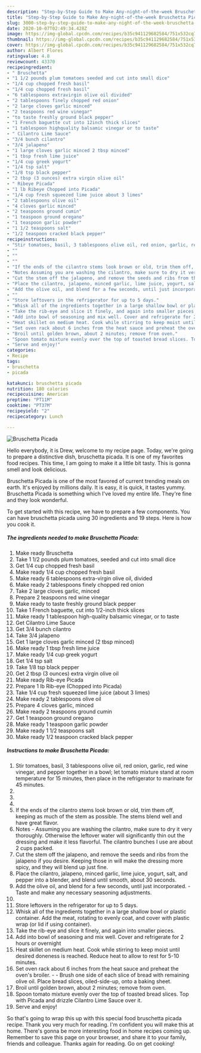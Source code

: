 ```yaml
---
description: "Step-by-Step Guide to Make Any-night-of-the-week Bruschetta Picada"
title: "Step-by-Step Guide to Make Any-night-of-the-week Bruschetta Picada"
slug: 3000-step-by-step-guide-to-make-any-night-of-the-week-bruschetta-picada
date: 2020-10-07T02:49:34.428Z
image: https://img-global.cpcdn.com/recipes/b35c941129682584/751x532cq70/bruschetta-picada-recipe-main-photo.jpg
thumbnail: https://img-global.cpcdn.com/recipes/b35c941129682584/751x532cq70/bruschetta-picada-recipe-main-photo.jpg
cover: https://img-global.cpcdn.com/recipes/b35c941129682584/751x532cq70/bruschetta-picada-recipe-main-photo.jpg
author: Albert Flores
ratingvalue: 4.8
reviewcount: 43370
recipeingredient:
- " Bruschetta"
- "1 1/2 pounds plum tomatoes seeded and cut into small dice"
- "1/4 cup chopped fresh basil"
- "1/4 cup chopped fresh basil"
- "6 tablespoons extravirgin olive oil divided"
- "2 tablespoons finely chopped red onion"
- "2 large cloves garlic minced"
- "2 teaspoons red wine vinegar"
- "to taste freshly ground black pepper"
- "1 French baguette cut into 12inch thick slices"
- "1 tablespoon highquality balsamic vinegar or to taste"
- " Cilantro Lime Sauce"
- "3/4 bunch cilantro"
- "3/4 jalapeno"
- "1 large cloves garlic minced 2 tbsp minced"
- "1 tbsp fresh lime juice"
- "1/4 cup greek yogurt"
- "1/4 tsp salt"
- "1/8 tsp black pepper"
- "2 tbsp (3 ounces) extra virgin olive oil"
- " Ribeye Picada"
- "1 lb Ribeye Chopped into Picada"
- "1/4 cup fresh squeezed lime juice about 3 limes"
- "2 tablespoons olive oil"
- "4 cloves garlic minced"
- "2 teaspoons ground cumin"
- "1 teaspoon ground oregano"
- "1 teaspoon garlic powder"
- "1 1/2 teaspoons salt"
- "1/2 teaspoon cracked black pepper"
recipeinstructions:
- "Stir tomatoes, basil, 3 tablespoons olive oil, red onion, garlic, red wine vinegar, and pepper together in a bowl; let tomato mixture stand at room temperature for 15 minutes, then place in the refrigerator to marinate for 45 minutes."
- ""
- ""
- ""
- "If the ends of the cilantro stems look brown or old, trim them off, keeping as much of the stem as possible. The stems blend well and have great flavor."
- "Notes Assuming you are washing the cilantro, make sure to dry it very thoroughly. Otherwise the leftover water will significantly thin out the dressing and make it less flavorful. The cilantro bunches I use are about 2 cups packed."
- "Cut the stem off the jalapeno, and remove the seeds and ribs from the jalapeno if you desire. Keeping those in will make the dressing more spicy, and they will blend up just fine."
- "Place the cilantro, jalapeno, minced garlic, lime juice, yogurt, salt, and pepper into a blender, and blend until smooth, about 30 seconds."
- "Add the olive oil, and blend for a few seconds, until just incorporated. Taste and make any necessary seasoning adjustments."
- ""
- "Store leftovers in the refrigerator for up to 5 days."
- "Whisk all of the ingredients together in a large shallow bowl or plastic container. Add the meat, rotating to evenly coat, and cover with plastic wrap (or lid if using container)."
- "Take the rib-eye and slice it finely, and again into smaller pieces."
- "Add into bowl of seasoning and mix well. Cover and refrigerate for 2 hours or overnight"
- "Heat skillet on medium heat. Cook while stirring to keep moist until desired doneness is reached. Reduce heat to allow to rest for 5-10 minutes."
- "Set oven rack about 6 inches from the heat sauce and preheat the oven&#39;s broiler.  Brush one side of each slice of bread with remaining olive oil. Place bread slices, oiled-side-up, onto a baking sheet."
- "Broil until golden brown, about 2 minutes; remove from oven."
- "Spoon tomato mixture evenly over the top of toasted bread slices. Top with Picada and drizzle Cilantro Lime Sauce over it."
- "Serve and enjoy!"
categories:
- Recipe
tags:
- bruschetta
- picada

katakunci: bruschetta picada 
nutrition: 180 calories
recipecuisine: American
preptime: "PT11M"
cooktime: "PT37M"
recipeyield: "2"
recipecategory: Lunch

---
```



![Bruschetta Picada](https://img-global.cpcdn.com/recipes/b35c941129682584/751x532cq70/bruschetta-picada-recipe-main-photo.jpg)

Hello everybody, it is Drew, welcome to my recipe page. Today, we're going to prepare a distinctive dish, bruschetta picada. It is one of my favorites food recipes. This time, I am going to make it a little bit tasty. This is gonna smell and look delicious.



Bruschetta Picada is one of the most favored of current trending meals on earth. It's enjoyed by millions daily. It is easy, it is quick, it tastes yummy. Bruschetta Picada is something which I've loved my entire life. They're fine and they look wonderful.


To get started with this recipe, we have to prepare a few components. You can have bruschetta picada using 30 ingredients and 19 steps. Here is how you cook it.

<!--inarticleads1-->

##### The ingredients needed to make Bruschetta Picada:

1. Make ready  Bruschetta
1. Take 1 1/2 pounds plum tomatoes, seeded and cut into small dice
1. Get 1/4 cup chopped fresh basil
1. Make ready 1/4 cup chopped fresh basil
1. Make ready 6 tablespoons extra-virgin olive oil, divided
1. Make ready 2 tablespoons finely chopped red onion
1. Take 2 large cloves garlic, minced
1. Prepare 2 teaspoons red wine vinegar
1. Make ready to taste freshly ground black pepper
1. Take 1 French baguette, cut into 1/2-inch thick slices
1. Make ready 1 tablespoon high-quality balsamic vinegar, or to taste
1. Get  Cilantro Lime Sauce
1. Get 3/4 bunch cilantro
1. Take 3/4 jalapeno
1. Get 1 large cloves garlic minced (2 tbsp minced)
1. Make ready 1 tbsp fresh lime juice
1. Make ready 1/4 cup greek yogurt
1. Get 1/4 tsp salt
1. Take 1/8 tsp black pepper
1. Get 2 tbsp (3 ounces) extra virgin olive oil
1. Make ready  Rib-eye Picada
1. Prepare 1 lb Rib-eye (Chopped into Picada)
1. Take 1/4 cup fresh squeezed lime juice (about 3 limes)
1. Make ready 2 tablespoons olive oil
1. Prepare 4 cloves garlic, minced
1. Make ready 2 teaspoons ground cumin
1. Get 1 teaspoon ground oregano
1. Make ready 1 teaspoon garlic powder
1. Make ready 1 1/2 teaspoons salt
1. Make ready 1/2 teaspoon cracked black pepper




<!--inarticleads2-->

##### Instructions to make Bruschetta Picada:

1. Stir tomatoes, basil, 3 tablespoons olive oil, red onion, garlic, red wine vinegar, and pepper together in a bowl; let tomato mixture stand at room temperature for 15 minutes, then place in the refrigerator to marinate for 45 minutes.
1. 
1. 
1. 
1. If the ends of the cilantro stems look brown or old, trim them off, keeping as much of the stem as possible. The stems blend well and have great flavor.
1. Notes - Assuming you are washing the cilantro, make sure to dry it very thoroughly. Otherwise the leftover water will significantly thin out the dressing and make it less flavorful. The cilantro bunches I use are about 2 cups packed.
1. Cut the stem off the jalapeno, and remove the seeds and ribs from the jalapeno if you desire. Keeping those in will make the dressing more spicy, and they will blend up just fine.
1. Place the cilantro, jalapeno, minced garlic, lime juice, yogurt, salt, and pepper into a blender, and blend until smooth, about 30 seconds.
1. Add the olive oil, and blend for a few seconds, until just incorporated. - Taste and make any necessary seasoning adjustments.
1. 
1. Store leftovers in the refrigerator for up to 5 days.
1. Whisk all of the ingredients together in a large shallow bowl or plastic container. Add the meat, rotating to evenly coat, and cover with plastic wrap (or lid if using container).
1. Take the rib-eye and slice it finely, and again into smaller pieces.
1. Add into bowl of seasoning and mix well. Cover and refrigerate for 2 hours or overnight
1. Heat skillet on medium heat. Cook while stirring to keep moist until desired doneness is reached. Reduce heat to allow to rest for 5-10 minutes.
1. Set oven rack about 6 inches from the heat sauce and preheat the oven&#39;s broiler. -  - Brush one side of each slice of bread with remaining olive oil. Place bread slices, oiled-side-up, onto a baking sheet.
1. Broil until golden brown, about 2 minutes; remove from oven.
1. Spoon tomato mixture evenly over the top of toasted bread slices. Top with Picada and drizzle Cilantro Lime Sauce over it.
1. Serve and enjoy!




So that's going to wrap this up with this special food bruschetta picada recipe. Thank you very much for reading. I'm confident you will make this at home. There's gonna be more interesting food in home recipes coming up. Remember to save this page on your browser, and share it to your family, friends and colleague. Thanks again for reading. Go on get cooking!
